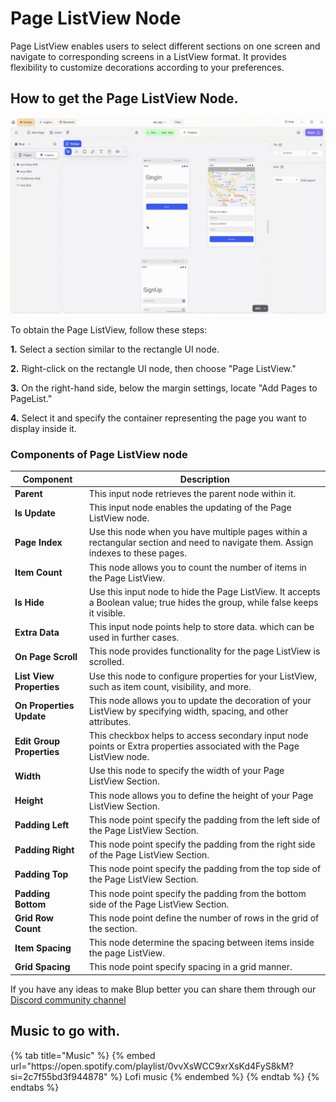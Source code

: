# Page ListView Node

Page ListView enables users to select different sections on one screen and navigate to corresponding screens in a ListView format. It provides flexibility to customize decorations according to your preferences.

## How to get the Page ListView Node.

![](../../../.gitbook/assets/page-list-view.gif)

To obtain the Page ListView, follow these steps:

**1.** Select a section similar to the rectangle UI node.

**2.** Right-click on the rectangle UI node, then choose "Page ListView."

**3.** On the right-hand side, below the margin settings, locate "Add Pages to PageList."

**4.** Select it and specify the container representing the page you want to display inside it.

### Components of Page ListView node

<table>
  <thead>
    <tr>
      <th>Component</th>
      <th>Description</th>
    </tr>
  </thead>
  <tbody>
    <tr>
      <td><strong>Parent</strong></td>
      <td>This input node retrieves the parent node within it.</td>
    </tr>
    <tr>
      <td><strong>Is Update</strong></td>
      <td>This input node enables the updating of the Page ListView node.</td>
    </tr>
    <tr>
      <td><strong>Page Index</strong></td>
      <td>Use this node when you have multiple pages within a rectangular section and need to navigate them. Assign indexes to these pages.</td>
    </tr>
    <tr>
      <td><strong>Item Count</strong></td>
      <td>This node allows you to count the number of items in the Page ListView.</td>
    </tr><tr>
      <td><strong>Is Hide</strong></td>
      <td> Use this input node to hide the Page ListView. It accepts a Boolean value; true hides the group, while false keeps it visible.</td>
    </tr>
    <tr>
      <td><strong>Extra Data</strong></td>
      <td>This input node points help to store data. which can be used in further cases.</td>
    </tr>
    <tr>
      <td><strong>On Page Scroll</strong></td>
      <td>This node provides functionality for the page ListView is scrolled.</td>
    </tr>
    <tr>
      <td><strong>List View Properties</strong></td>
      <td>Use this node to configure properties for your ListView, such as item count, visibility, and more.</td>
    </tr><tr>
      <td><strong>On Properties Update</strong></td>
      <td>This node allows you to update the decoration of your ListView by specifying width, spacing, and other attributes.</td>
    </tr>
    <tr>
      <td><strong>Edit Group Properties</strong></td>
      <td>This checkbox helps to access secondary input node points or Extra properties associated with the Page ListView node.</td>
    </tr>
    <tr>
      <td><strong>Width</strong></td>
      <td>Use this node to specify the width of your Page ListView Section.</td>
    </tr>
    <tr>
      <td><strong>Height</strong></td>
      <td>This node allows you to define the height of your Page ListView Section.</td>
    </tr><tr>
      <td><strong> Padding Left</strong></td>
      <td>This node point specify the padding from the left side of the Page ListView Section.</td>
    </tr>
    <tr>
      <td><strong>Padding Right</strong></td>
      <td>This node point specify the padding from the right side of the Page ListView Section.</td>
    </tr>
    <tr>
      <td><strong>Padding Top</strong></td>
      <td>This node point specify the padding from the top side of the Page ListView Section.</td>
    </tr>
    <tr>
      <td><strong>Padding Bottom</strong></td>
      <td>This node point specify the padding from the bottom side of the Page ListView Section.</td>
    </tr><tr>
      <td><strong>Grid Row Count</strong></td>
      <td>This node point define the number of rows in the grid of the section.</td>
    </tr><tr>
      <td><strong>Item Spacing</strong></td>
      <td>This node determine the spacing between items inside the page ListView.</td>
    </tr>
    <tr>
      <td><strong>Grid Spacing</strong></td>
      <td>This node point specify spacing in a grid manner.</td>
    </tr>
  </tbody>
</table>

If you have any ideas to make Blup better you can share them through our [Discord community channel ](https://discord.com/channels/940632966093234176/965313562425823303)

## Music to go with.
 
<div class="container">
  {% tab title="Music" %}
  {% embed url="https://open.spotify.com/playlist/0vvXsWCC9xrXsKd4FyS8kM?si=2c7f55bd3f944878" %}
  Lofi music
  {% endembed %}
  {% endtab %}
  {% endtabs %}
</div>